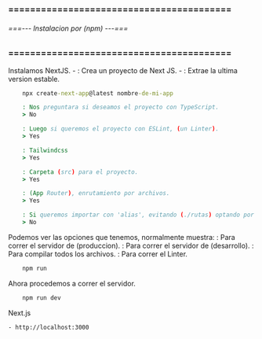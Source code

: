 ### ========================================= ###
###### ===--- Instalacion por (npm) ---=== ######
### ========================================= ###

Instalamos NextJS.
	- [](create-next-app): Crea un proyecto de Next JS.
	- [](latest): Extrae la ultima version estable.

```bat
	npx create-next-app@latest nombre-de-mi-app

	: Nos preguntara si deseamos el proyecto con TypeScript.
	> No

	: Luego si queremos el proyecto con ESLint, (un Linter).
	> Yes

	: Tailwindcss
	> Yes

	: Carpeta (src) para el proyecto.
	> Yes

	: (App Router), enrutamiento por archivos.
	> Yes

	: Si queremos importar con 'alias', evitando (./rutas) optando por (@).
	> No
```

Podemos ver las opciones que tenemos, normalmente muestra: 
	[](start): Para correr el servidor de (produccion).
	[](dev): Para correr el servidor de (desarrollo).
	[](built): Para compilar todos los archivos.
	[](lint): Para correr el Linter.

```bat
	npm run
```

Ahora procedemos a correr el servidor.

```bat
	npm run dev
```

Next.js [](local)

	- http://localhost:3000